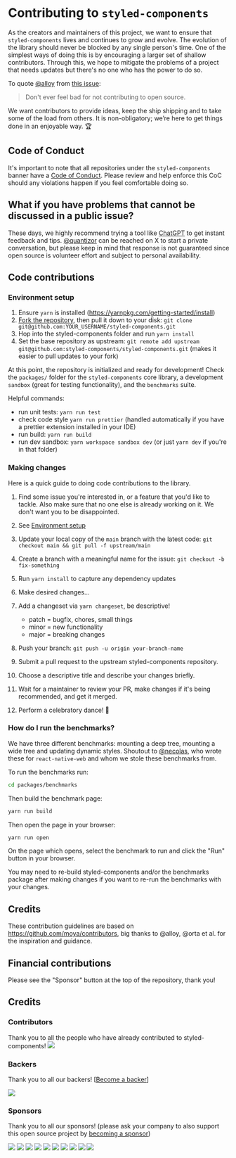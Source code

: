 # Contributing to `styled-components`

As the creators and maintainers of this project, we want to ensure that `styled-components` lives and continues to grow and evolve. The evolution of the library should never be blocked by any single person's time. One of the simplest ways of doing this is by encouraging a larger set of shallow contributors. Through this, we hope to mitigate the problems of a project that needs updates but there's no one who has the power to do so.

To quote [@alloy](https://github.com/alloy) from [this issue](https://github.com/Moya/Moya/issues/135):

> Don't ever feel bad for not contributing to open source.

We want contributors to provide ideas, keep the ship shipping and to take some of the load from others. It is non-obligatory; we’re here to get things done in an enjoyable way. :trophy:

## Code of Conduct

It's important to note that all repositories under the `styled-components` banner have a [Code of Conduct](./CODE_OF_CONDUCT.md). Please review and help enforce this CoC should any violations happen if you feel comfortable doing so.

## What if you have problems that cannot be discussed in a public issue?

These days, we highly recommend trying a tool like [ChatGPT](https://chat.openai.com/) to get instant feedback and tips. [@quantizor](https://x.com/quantizor) can be reached on X to start a private conversation, but please keep in mind that response is not guaranteed since open source is volunteer effort and subject to personal availability.

## Code contributions

### Environment setup

1. Ensure `yarn` is installed (https://yarnpkg.com/getting-started/install)
2. [Fork the repository](https://docs.github.com/en/get-started/quickstart/fork-a-repo), then pull it down to your disk: `git clone git@github.com:YOUR_USERNAME/styled-components.git`
3. Hop into the styled-components folder and run `yarn install`
4. Set the base repository as upstream: `git remote add upstream git@github.com:styled-components/styled-components.git` (makes it easier to pull updates to your fork)

At this point, the repository is initialized and ready for development! Check the `packages/` folder for the `styled-components` core library, a development `sandbox` (great for testing functionality), and the `benchmarks` suite.

Helpful commands:

- run unit tests: `yarn run test`
- check code style `yarn run prettier` (handled automatically if you have a prettier extension installed in your IDE)
- run build: `yarn run build`
- run dev sandbox: `yarn workspace sandbox dev` (or just `yarn dev` if you're in that folder)

### Making changes

Here is a quick guide to doing code contributions to the library.

1. Find some issue you're interested in, or a feature that you'd like to tackle.
   Also make sure that no one else is already working on it. We don't want you to be
   disappointed.

2. See [Environment setup](#environment-setup)

3. Update your local copy of the `main` branch with the latest code: `git checkout main && git pull -f upstream/main`

4. Create a branch with a meaningful name for the issue: `git checkout -b fix-something`

5. Run `yarn install` to capture any dependency updates

6. Make desired changes...

7. Add a changeset via `yarn changeset`, be descriptive!

   - patch = bugfix, chores, small things
   - minor = new functionality
   - major = breaking changes

8. Push your branch: `git push -u origin your-branch-name`

9. Submit a pull request to the upstream styled-components repository.

10. Choose a descriptive title and describe your changes briefly.

11. Wait for a maintainer to review your PR, make changes if it's being recommended, and get it merged.

12. Perform a celebratory dance! :dancer:

### How do I run the benchmarks?

We have three different benchmarks: mounting a deep tree, mounting a wide tree and updating dynamic styles. Shoutout to [@necolas](https://github.com/necolas), who wrote these for `react-native-web` and whom we stole these benchmarks from.

To run the benchmarks run:

```sh
cd packages/benchmarks
```

Then build the benchmark page:

```sh
yarn run build
```

Then open the page in your browser:

```sh
yarn run open
```

On the page which opens, select the benchmark to run and click the "Run" button in your browser.

You may need to re-build styled-components and/or the benchmarks package after making changes if you want to re-run the benchmarks with your changes.

## Credits

These contribution guidelines are based on https://github.com/moya/contributors, big thanks to @alloy, @orta et al. for the inspiration and guidance.

## Financial contributions

Please see the "Sponsor" button at the top of the repository, thank you!

## Credits

### Contributors

Thank you to all the people who have already contributed to styled-components!
<a href="graphs/contributors"><img src="https://opencollective.com/styled-components/contributors.svg?width=890" /></a>

### Backers

Thank you to all our backers! [[Become a backer](https://opencollective.com/styled-components#backer)]

<a href="https://opencollective.com/styled-components#backers" target="_blank"><img src="https://opencollective.com/styled-components/backers.svg?width=890"></a>

### Sponsors

Thank you to all our sponsors! (please ask your company to also support this open source project by [becoming a sponsor](https://opencollective.com/styled-components#sponsor))

<a href="https://opencollective.com/styled-components/sponsor/0/website" target="_blank"><img src="https://opencollective.com/styled-components/sponsor/0/avatar.svg"></a>
<a href="https://opencollective.com/styled-components/sponsor/1/website" target="_blank"><img src="https://opencollective.com/styled-components/sponsor/1/avatar.svg"></a>
<a href="https://opencollective.com/styled-components/sponsor/2/website" target="_blank"><img src="https://opencollective.com/styled-components/sponsor/2/avatar.svg"></a>
<a href="https://opencollective.com/styled-components/sponsor/3/website" target="_blank"><img src="https://opencollective.com/styled-components/sponsor/3/avatar.svg"></a>
<a href="https://opencollective.com/styled-components/sponsor/4/website" target="_blank"><img src="https://opencollective.com/styled-components/sponsor/4/avatar.svg"></a>
<a href="https://opencollective.com/styled-components/sponsor/5/website" target="_blank"><img src="https://opencollective.com/styled-components/sponsor/5/avatar.svg"></a>
<a href="https://opencollective.com/styled-components/sponsor/6/website" target="_blank"><img src="https://opencollective.com/styled-components/sponsor/6/avatar.svg"></a>
<a href="https://opencollective.com/styled-components/sponsor/7/website" target="_blank"><img src="https://opencollective.com/styled-components/sponsor/7/avatar.svg"></a>
<a href="https://opencollective.com/styled-components/sponsor/8/website" target="_blank"><img src="https://opencollective.com/styled-components/sponsor/8/avatar.svg"></a>
<a href="https://opencollective.com/styled-components/sponsor/9/website" target="_blank"><img src="https://opencollective.com/styled-components/sponsor/9/avatar.svg"></a>
